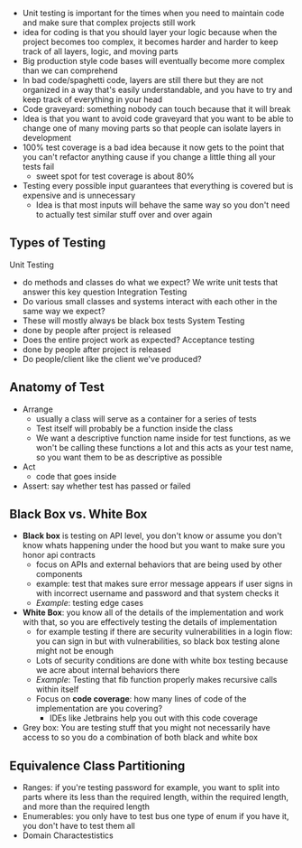 * Unit testing is important for the times when you need to maintain code and make sure that complex projects still work
* idea for coding is that you should layer your logic because when the project becomes too complex, it becomes harder and harder to keep track of all layers, logic, and moving parts
* Big production style code bases will eventually become more complex than we can comprehend
* In bad code/spaghetti code, layers are still there but they are not organized in a way that's easily understandable, and you have to try and keep track of everything in your head
* Code graveyard: something nobody can touch because that it will break
* Idea is that you want to avoid code graveyard that you want to be able to change one of many moving parts so that people can isolate layers in development
* 100% test coverage is a bad idea because it now gets to the point that you can't refactor anything cause if you change a little thing all your tests fail
	* sweet spot for test coverage is about 80%
* Testing every possible input guarantees that everything is covered but is expensive and is unnecessary
	* Idea is that most inputs will behave the same way so you don't need to actually test similar stuff over and over again
## Types of Testing
Unit Testing
* do methods and classes do what we expect? We write unit tests that answer this key question
Integration Testing
* Do various small classes and systems interact with each other in the same way we expect?
* These will mostly always be black box tests
System Testing
* done by people after project is released
* Does the entire project work as expected?
Acceptance testing
* done by people after project is released
* Do people/client like the client we've produced?
## Anatomy of Test
* Arrange
	* usually a class will serve as a container for a series of tests
	* Test itself will probably be a function inside the class
	* We want a descriptive function name inside for test functions, as we won't be calling these functions a lot and this acts as your test name, so you want them to be as descriptive as possible
* Act
	* code that goes inside 
* Assert: say whether test has passed or failed
## Black Box vs. White Box
* **Black box** is testing on API level, you don't know or assume you don't know whats happening under the hood but you want to make sure you honor api contracts
	* focus on APIs and external behaviors that are being used by other components
	* example: test that makes sure error message appears if user signs in with incorrect username and password and that system checks it
	* *Example*: testing edge cases
* **White Box**: you know all of the details of the implementation and work with that, so you are effectively testing the details of implementation
	* for example testing if there are security vulnerabilities in a login flow: you can sign in but with vulnerabilities, so black box testing alone might not be enough
	* Lots of security conditions are done with white box testing because we acre about internal behaviors there
	* *Example*: Testing that fib function properly makes recursive calls within itself
	* Focus on **code coverage**: how many lines of code of the implementation are you covering?
		* IDEs like Jetbrains help you out with this code coverage
* Grey box: You are testing stuff that you might not necessarily have access to so you do a combination of both black and white box
## Equivalence Class Partitioning
* Ranges: if you're testing password for example, you want to split into parts where its less than the required length, within the required length, and more than the required length
* Enumerables: you only have to test bus one type of enum if you have it, you don't have to test them all
* Domain Charactestistics
